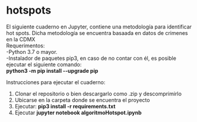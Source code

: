 # hotspots
El siguiente cuaderno en Jupyter, contiene una metodología para identificar hot spots. Dicha metodología se encuentra basaada en datos de crimenes en la CDMX <br>
Requerimentos: <br>
-Python 3.7 o mayor. <br>
-Instalador de paquetes pip3, en caso de no contar con él, es posible ejecutar el siguiente comando: <br>
    <b>python3 -m pip install --upgrade pip</b>

Instrucciones para ejecutar el cuaderno: <br>
1) Clonar el repositorio o bien descargarlo como .zip y descomprimirlo
2) Ubicarse en la carpeta donde se encuentra el proyecto
3) Ejecutar: <b>pip3 install -r requirements.txt</b>
4) Ejecutar <b>jupyter notebook algoritmoHotspot.ipynb</b>

